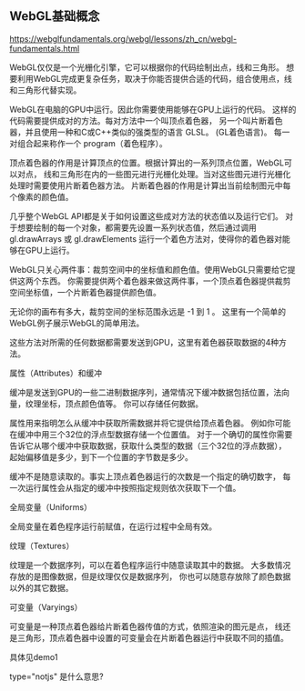 ## WebGL基础概念
https://webglfundamentals.org/webgl/lessons/zh_cn/webgl-fundamentals.html

WebGL仅仅是一个光栅化引擎，它可以根据你的代码绘制出点，线和三角形。 想要利用WebGL完成更复杂任务，取决于你能否提供合适的代码，组合使用点，线和三角形代替实现。

WebGL在电脑的GPU中运行。因此你需要使用能够在GPU上运行的代码。 这样的代码需要提供成对的方法。每对方法中一个叫顶点着色器， 另一个叫片断着色器，并且使用一种和C或C++类似的强类型的语言 GLSL。 (GL着色语言)。 每一对组合起来称作一个 program（着色程序）。

顶点着色器的作用是计算顶点的位置。根据计算出的一系列顶点位置，WebGL可以对点， 线和三角形在内的一些图元进行光栅化处理。当对这些图元进行光栅化处理时需要使用片断着色器方法。 片断着色器的作用是计算出当前绘制图元中每个像素的颜色值。

几乎整个WebGL API都是关于如何设置这些成对方法的状态值以及运行它们。 对于想要绘制的每一个对象，都需要先设置一系列状态值，然后通过调用 gl.drawArrays 或 gl.drawElements 运行一个着色方法对，使得你的着色器对能够在GPU上运行。

WebGL只关心两件事：裁剪空间中的坐标值和颜色值。使用WebGL只需要给它提供这两个东西。 你需要提供两个着色器来做这两件事，一个顶点着色器提供裁剪空间坐标值，一个片断着色器提供颜色值。

无论你的画布有多大，裁剪空间的坐标范围永远是 -1 到 1 。 这里有一个简单的WebGL例子展示WebGL的简单用法。


这些方法对所需的任何数据都需要发送到GPU，这里有着色器获取数据的4种方法。

属性（Attributes）和缓冲

缓冲是发送到GPU的一些二进制数据序列，通常情况下缓冲数据包括位置，法向量，纹理坐标，顶点颜色值等。 你可以存储任何数据。

属性用来指明怎么从缓冲中获取所需数据并将它提供给顶点着色器。 例如你可能在缓冲中用三个32位的浮点型数据存储一个位置值。 对于一个确切的属性你需要告诉它从哪个缓冲中获取数据，获取什么类型的数据（三个32位的浮点数据）， 起始偏移值是多少，到下一个位置的字节数是多少。

缓冲不是随意读取的。事实上顶点着色器运行的次数是一个指定的确切数字， 每一次运行属性会从指定的缓冲中按照指定规则依次获取下一个值。

全局变量（Uniforms）

全局变量在着色程序运行前赋值，在运行过程中全局有效。

纹理（Textures）

纹理是一个数据序列，可以在着色程序运行中随意读取其中的数据。 大多数情况存放的是图像数据，但是纹理仅仅是数据序列， 你也可以随意存放除了颜色数据以外的其它数据。

可变量（Varyings）

可变量是一种顶点着色器给片断着色器传值的方式，依照渲染的图元是点， 线还是三角形，顶点着色器中设置的可变量会在片断着色器运行中获取不同的插值。

具体见demo1


type="notjs" 是什么意思?
<script> 标签内默认放置的是JavaScript代码。 你可以不定义type或者定义 type="javascript" 或者 type="text/javascript" ，浏览器则会将内容翻译成JavaScript。 如果你对 type 有其它任何定义。浏览器会忽略script标签的内容。 换句话说，对浏览器而言 type="notjs" 或者 type="foobar" 都是没有意义的。

这样就可以很方便的编辑着色器。另一个选择是像下方那样串联字符串

  var shaderSource =
    "void main() {\n" +
    "  gl_FragColor = vec4(1,0,0,1);\n" +
    "}";
或者我们可以使用AJAX请求，但是那样会比较慢并且是异步的。

另一个如今常用的做法是多行模板文字。

  var shaderSource = `
    void main() {
      gl_FragColor = vec4(1,0,0,1);
    }
  `;
多行模板文字可在支持WebGL的所有浏览器中使用。 不过它不能在较早版本的浏览器中运行，所以如果你很在意浏览器的后向支持， 你也许可以考虑使用一个转换器代替多行模板文字。